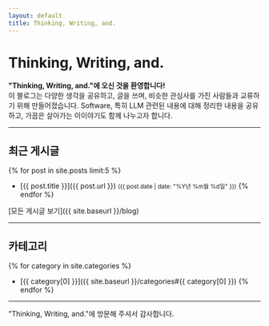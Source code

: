 ```yaml
---
layout: default
title: Thinking, Writing, and.
---
```


# Thinking, Writing, and.

**"Thinking, Writing, and."에 오신 것을 환영합니다!**  
이 블로그는 다양한 생각을 공유하고, 글을 쓰며, 비슷한 관심사를 가진 사람들과 교류하기 위해 만들어졌습니다.
Software, 특히 LLM 관련된 내용에 대해 정리한 내용을 공유하고, 가끔은 살아가는 이이야기도 함께 나누고자 합니다.

---

## 최근 게시글

{% for post in site.posts limit:5 %}
- [{{ post.title }}]({{ post.url }}) <small>({{ post.date | date: "%Y년 %m월 %d일" }})</small>
{% endfor %}

[모든 게시글 보기]({{ site.baseurl }}/blog)

---

## 카테고리

{% for category in site.categories %}
- [{{ category[0] }}]({{ site.baseurl }}/categories#{{ category[0] }})
{% endfor %}

---

"Thinking, Writing, and."에 방문해 주셔서 감사합니다. 